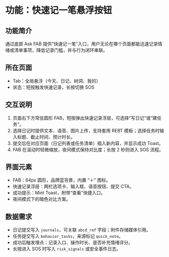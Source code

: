 # 功能：快速记一笔悬浮按钮

## 功能简介
通过底部 Ask FAB 提供“快速记一笔”入口，用户无论在哪个页面都能迅速记录情绪或清单事项，降低记录门槛，并与行为闭环串联。

## 所在页面
- Tab：全局悬浮（今天、日记、树洞、我的）
- 状态：短按触发快速记录，长按切换 SOS

## 交互说明
1. 页面右下方常驻圆形 FAB，短按弹出快速记录浮层，可选择“写日记”或“建任务”。
2. 选择日记时提供文本、语音、图片上传，支持套用 REBT 模板；选择任务时输入标题、截止时间、预计时长。
3. 提交后在对应页面（日记列表或任务清单）插入新内容，并显示成功 Toast。
4. FAB 在滚动时轻微缩放，夜间模式保持对比度；长按 2 秒则进入 SOS 流程。

## 界面元素
- FAB：64px 圆形，品牌蓝背景，内置 “＋” 图标。
- 快速记录浮层：两栏选项卡、输入框、语音按钮、提交 CTA。
- 成功提示：Mint Toast，附带“查看”快捷入口。
- 夜间模式下的暗色对比方案。

## 数据需求
- 日记提交写入 `journals`，可关联 `abcd_ref` 字段；附件存储媒体引用。
- 任务提交写入 `behavior_tasks`，来源标记 `quick_note`。
- 成功后触发埋点：记录入口、操作时长、是否补充情绪评分。
- 长按进入 SOS 时写入 `risk_signals` 或安全事件日志。
